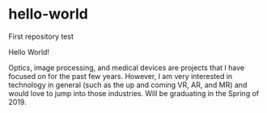 # hello-world
First repository test

Hello World!

Optics, image processing, and medical devices are projects that I have focused on for the past few years.
However, I am very interested in technology in general (such as the up and coming VR, AR, and MR) and would love to jump into those industries.
Will be graduating in the Spring of 2019.
